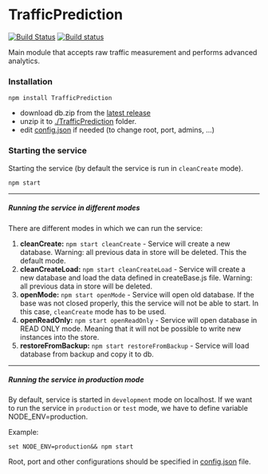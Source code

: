 ﻿# TrafficPrediction

[![Build Status](https://travis-ci.org/bkazic/mobis-traffic-prediction-node.svg?branch=master)](https://travis-ci.org/bkazic/mobis-traffic-prediction-node)
[![Build status](https://ci.appveyor.com/api/projects/status/ikm5l9w9820ddr3g/branch/master?svg=true)](https://ci.appveyor.com/project/bkazic/mobis-traffic-prediction-node/branch/master)

Main module that accepts raw traffic measurement and performs advanced analytics.

### Installation

```
npm install TrafficPrediction
```
- download db.zip from the [latest release](https://github.com/bkazic/mobis-traffic-prediction-node/releases) 
- unzip it to [./TrafficPrediction](https://github.com/bkazic/mobis-traffic-prediction-node/tree/master/TrafficPrediction) folder.
- edit [config.json](https://github.com/bkazic/mobis-traffic-prediction-node/blob/master/TrafficPrediction/config.json) if needed (to change root, port, admins, ...)

### Starting the service

Starting the service (by default the service is run in `cleanCreate` mode).
```
npm start
```

---

##### Running the service in different modes

There are different modes in which we can run the service:

  1. **cleanCreate:** `npm start cleanCreate` - Service will create a new database. Warning: all previous data in store will be deleted. This the default mode.
  2. **cleanCreateLoad:** `npm start cleanCreateLoad` -  Service will create a new database and load the data defined in createBase.js file. Warning: all previous data in store will be deleted.
  3. **openMode:** `npm start openMode` - Service will open old database. If the base was not closed properly, this the service will not be able to start. In this case, `cleanCreate` mode has to be used.
  4. **openReadOnly:** `npm start openReadOnly` - Service will open database in READ ONLY mode. Meaning that it will not be possible to write new instances into the store. 
  5. **restoreFromBackup:** `npm start restoreFromBackup` - Service will load database from backup and copy it to db.

---

##### Running the service in production mode

By default, service is started in `development` mode on localhost. If we want to run the service in `production` or `test` mode, we have to define variable NODE_ENV=production.  

Example:
```
set NODE_ENV=production&& npm start
```
Root, port and other configurations should be specified in [config.json](https://github.com/bkazic/mobis-traffic-prediction-node/blob/master/TrafficPrediction/config.json) file.
